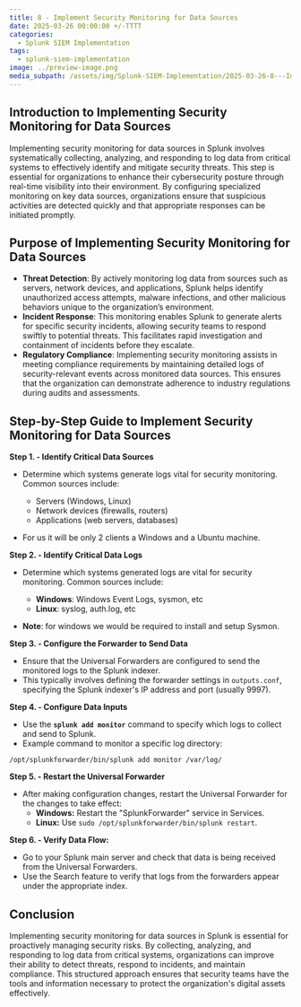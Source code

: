 ```yaml
---
title: 8 - Implement Security Monitoring for Data Sources
date: 2025-03-26 00:00:00 +/-TTTT
categories:
  - Splunk SIEM Implementation
tags:
  - splunk-siem-implementation
image: ../preview-image.png
media_subpath: /assets/img/Splunk-SIEM-Implementation/2025-03-26-8---Implement-Security-Monitoring-for-Data-Sources/
---
```


## Introduction to Implementing Security Monitoring for Data Sources
  
Implementing security monitoring for data sources in Splunk involves systematically collecting, analyzing, and responding to log data from critical systems to effectively identify and mitigate security threats. This step is essential for organizations to enhance their cybersecurity posture through real-time visibility into their environment. By configuring specialized monitoring on key data sources, organizations ensure that suspicious activities are detected quickly and that appropriate responses can be initiated promptly.  
  
## Purpose of Implementing Security Monitoring for Data Sources 
  
- **Threat Detection**: By actively monitoring log data from sources such as servers, network devices, and applications, Splunk helps identify unauthorized access attempts, malware infections, and other malicious behaviors unique to the organization’s environment.  
- **Incident Response**: This monitoring enables Splunk to generate alerts for specific security incidents, allowing security teams to respond swiftly to potential threats. This facilitates rapid investigation and containment of incidents before they escalate.  
- **Regulatory Compliance**: Implementing security monitoring assists in meeting compliance requirements by maintaining detailed logs of security-relevant events across monitored data sources. This ensures that the organization can demonstrate adherence to industry regulations during audits and assessments.
  
## Step-by-Step Guide to Implement Security Monitoring for Data Sources 
  
**Step 1. - Identify Critical Data Sources**  

- Determine which systems generate logs vital for security monitoring. Common sources include: 
	- Servers (Windows, Linux)  
	- Network devices (firewalls, routers)  
	- Applications (web servers, databases)  

- For us it will be only 2 clients a Windows and a Ubuntu machine.

**Step 2. - Identify Critical Data Logs**

- Determine which systems generated logs are vital for security monitoring. Common sources include: 
	- **Windows**: Windows Event Logs, sysmon, etc
	- **Linux**: syslog, auth.log, etc

- **Note**: for windows we would be required to install and setup Sysmon.

**Step 3. - Configure the Forwarder to Send Data**  

- Ensure that the Universal Forwarders are configured to send the monitored logs to the Splunk indexer.
- This typically involves defining the forwarder settings in `outputs.conf`, specifying the Splunk indexer's IP address and port (usually 9997).  


**Step 4. - Configure Data Inputs**  

- Use the **`splunk add monitor`** command to specify which logs to collect and send to Splunk.
- Example command to monitor a specific log directory: 

```
/opt/splunkforwarder/bin/splunk add monitor /var/log/     
```
   
**Step 5. - Restart the Universal Forwarder**

- After making configuration changes, restart the Universal Forwarder for the changes to take effect:
	- **Windows:** Restart the "SplunkForwarder" service in Services.
	- **Linux:** Use `sudo /opt/splunkforwarder/bin/splunk restart`.

**Step 6. - Verify Data Flow:** 

- Go to your Splunk main server and check that data is being received from the Universal Forwarders.
- Use the Search feature to verify that logs from the forwarders appear under the appropriate index.

## Conclusion
  
Implementing security monitoring for data sources in Splunk is essential for proactively managing security risks. By collecting, analyzing, and responding to log data from critical systems, organizations can improve their ability to detect threats, respond to incidents, and maintain compliance. This structured approach ensures that security teams have the tools and information necessary to protect the organization's digital assets effectively.
